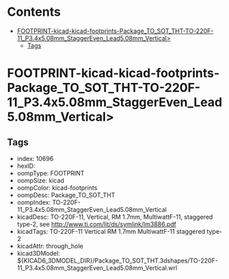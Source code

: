 



Contents
========

* [FOOTPRINT-kicad-kicad-footprints-Package_TO_SOT_THT-TO-220F-11_P3.4x5.08mm_StaggerEven_Lead5.08mm_Vertical>](#footprint-kicad-kicad-footprints-package_to_sot_tht-to-220f-11_p34x508mm_staggereven_lead508mm_vertical)
	* [Tags](#tags)

# FOOTPRINT-kicad-kicad-footprints-Package_TO_SOT_THT-TO-220F-11_P3.4x5.08mm_StaggerEven_Lead5.08mm_Vertical>

## Tags

- index: 10696
- hexID: 
- oompType: FOOTPRINT
- oompSize: kicad
- oompColor: kicad-footprints
- oompDesc: Package_TO_SOT_THT
- oompIndex: TO-220F-11_P3.4x5.08mm_StaggerEven_Lead5.08mm_Vertical
- kicadDesc: TO-220F-11, Vertical, RM 1.7mm, MultiwattF-11, staggered type-2, see http://www.ti.com/lit/ds/symlink/lm3886.pdf
- kicadTags: TO-220F-11 Vertical RM 1.7mm MultiwattF-11 staggered type-2
- kicadAttr: through_hole
- kicad3DModel: ${KICAD6_3DMODEL_DIR}/Package_TO_SOT_THT.3dshapes/TO-220F-11_P3.4x5.08mm_StaggerEven_Lead5.08mm_Vertical.wrl
